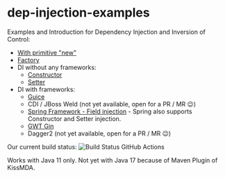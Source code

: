 dep-injection-examples
======================

Examples and Introduction for Dependency Injection and Inversion of Control:
- [With primitive "new"](https://github.com/lofidewanto/dep-injection-examples/tree/master/di-primitive-new)
- [Factory](https://github.com/lofidewanto/dep-injection-examples/tree/master/di-primitive-factory)
- DI without any frameworks:
  - [Constructor](https://github.com/lofidewanto/dep-injection-examples/tree/master/di-inject-constructor)
  - [Setter](https://github.com/lofidewanto/dep-injection-examples/tree/master/di-inject-setter)
- DI with frameworks:
  - [Guice](https://github.com/lofidewanto/dep-injection-examples/tree/master/di-inject-constructor-guice)
  - CDI / JBoss Weld (not yet available, open for a PR / MR 😉)
  - [Spring Framework - Field injection](https://github.com/lofidewanto/dep-injection-examples/tree/master/di-inject-field-spring) - Spring also supports Constructor and Setter injection.
  - [GWT Gin](https://github.com/lofidewanto/dep-injection-examples/tree/master/di-inject-constructor-gwt-gin)
  - Dagger2 (not yet available, open for a PR / MR 😉)

Our current build status: ![Build Status GitHub Actions](https://github.com/lofidewanto/dep-injection-examples/actions/workflows/maven.yml/badge.svg)

Works with Java 11 only. Not yet with Java 17 because of Maven Plugin of KissMDA.
